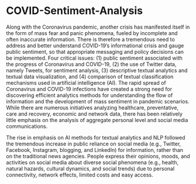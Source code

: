 # COVID-Sentiment-Analysis

Along with the Coronavirus pandemic, another crisis has manifested itself in the form of mass fear and panic phenomena, fueled by incomplete and often inaccurate information. There is therefore a tremendous need to address and better understand COVID-19’s informational crisis and gauge public sentiment, so that appropriate messaging and policy decisions can be implemented.
Four critical issues: 
(1) public sentiment associated with the progress of Coronavirus and COVID-19, 
(2) the use of Twitter data, namely Tweets, for sentiment analysis, 
(3) descriptive textual analytics and textual data visualization, and 
(4) comparison of textual classification mechanisms used in artificial intelligence (AI). 
The rapid spread of Coronavirus and COVID-19 infections have created a strong need for discovering efficient analytics methods for understanding the flow of information and the development of mass sentiment in pandemic scenarios. While there are numerous initiatives analyzing healthcare, preventative, care and recovery, economic and network data, there has been relatively little emphasis on the analysis of aggregate personal level and social media communications.

The rise in emphasis on AI methods for textual analytics and NLP followed the tremendous increase in public reliance on social media (e.g., Twitter, Facebook, Instagram, blogging, and LinkedIn) for information, rather than on the traditional news agencies. People express their opinions, moods, and activities on social media about diverse social phenomena (e.g., health, natural hazards, cultural dynamics, and social trends) due to personal connectivity, network effects, limited costs and easy access.
